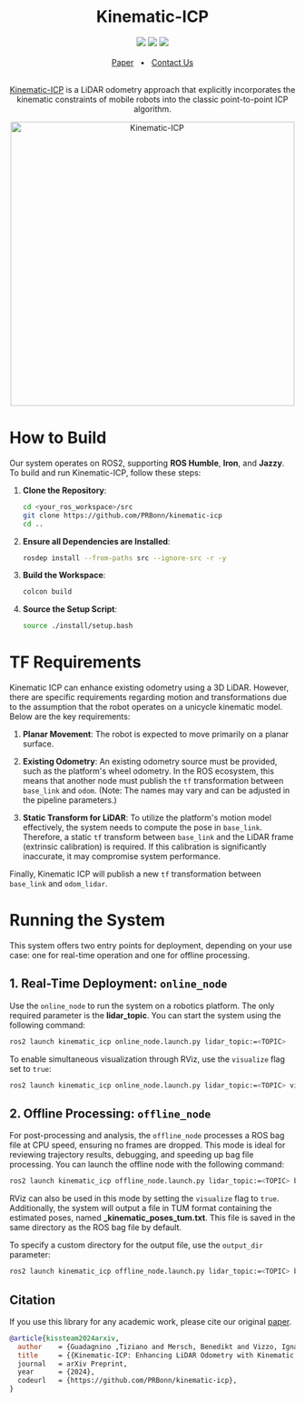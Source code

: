 <div align="center">
    <h1>Kinematic-ICP</h1>
    <a href="https://github.com/PRBonn/kinematic-icp/releases"><img src="https://img.shields.io/github/v/release/PRBonn/kinematic-icp?label=version" /></a>
    <a href="https://github.com/PRBonn/kinematic-icp/blob/main/LICENSE"><img src="https://img.shields.io/github/license/PRBonn/kinematic-icp" /></a>
    <a href="https://github.com/PRBonn/kinematic-icp/blob/main/"><img src="https://img.shields.io/badge/Linux-FCC624?logo=linux&logoColor=black" /></a>
    <br />
    <br />
    <a href=https://www.ipb.uni-bonn.de/wp-content/papercite-data/pdf/kissteam2025icra.pdf>Paper</a>
    <span>&nbsp;&nbsp;•&nbsp;&nbsp;</span>
    <a href=https://github.com/PRBonn/kinematic-icp/issues>Contact Us</a>
  <br />
  <br />

[Kinematic-ICP](https://www.ipb.uni-bonn.de/wp-content/papercite-data/pdf/kissteam2025icra.pdf) is a LiDAR odometry approach that explicitly incorporates the kinematic constraints of mobile robots into the classic point-to-point ICP algorithm.

<img src="https://github.com/user-attachments/assets/93826e4b-7319-459b-9d84-83929606ef4d" alt="Kinematic-ICP" width="500"/>

</div>

# How to Build

Our system operates on ROS2, supporting **ROS Humble**, **Iron**, and **Jazzy**. To build and run Kinematic-ICP, follow these steps:

1. **Clone the Repository**:
   ```sh
   cd <your_ros_workspace>/src
   git clone https://github.com/PRBonn/kinematic-icp
   cd ..
   ```

2. **Ensure all Dependencies are Installed**:
   ```sh
   rosdep install --from-paths src --ignore-src -r -y
   ```

3. **Build the Workspace**:
   ```sh
   colcon build
   ```
   
4. **Source the Setup Script**:
   ```sh
   source ./install/setup.bash
   ```


# TF Requirements

Kinematic ICP can enhance existing odometry using a 3D LiDAR. However, there are specific requirements regarding motion and transformations due to the assumption that the robot operates on a unicycle kinematic model. Below are the key requirements:

1. **Planar Movement**: The robot is expected to move primarily on a planar surface.

2. **Existing Odometry**: An existing odometry source must be provided, such as the platform's wheel odometry. In the ROS ecosystem, this means that another node must publish the `tf` transformation between `base_link` and `odom`. (Note: The names may vary and can be adjusted in the pipeline parameters.)

3. **Static Transform for LiDAR**: To utilize the platform's motion model effectively, the system needs to compute the pose in `base_link`. Therefore, a static `tf` transform between `base_link` and the LiDAR frame (extrinsic calibration) is required. If this calibration is significantly inaccurate, it may compromise system performance.

Finally, Kinematic ICP will publish a new `tf` transformation between `base_link` and `odom_lidar`.

# Running the System

This system offers two entry points for deployment, depending on your use case: one for real-time operation and one for offline processing.

## 1. Real-Time Deployment: `online_node`

Use the `online_node` to run the system on a robotics platform. The only required parameter is the **lidar_topic**. You can start the system using the following command:

```sh
ros2 launch kinematic_icp online_node.launch.py lidar_topic:=<TOPIC>
```

To enable simultaneous visualization through RViz, use the `visualize` flag set to `true`:

```sh
ros2 launch kinematic_icp online_node.launch.py lidar_topic:=<TOPIC> visualize:=true
```

## 2. Offline Processing: `offline_node`

For post-processing and analysis, the `offline_node` processes a ROS bag file at CPU speed, ensuring no frames are dropped. This mode is ideal for reviewing trajectory results, debugging, and speeding up bag file processing. You can launch the offline node with the following command:

```sh
ros2 launch kinematic_icp offline_node.launch.py lidar_topic:=<TOPIC> bag_filename:=<ROSBAG>
```

RViz can also be used in this mode by setting the `visualize` flag to `true`. Additionally, the system will output a file in TUM format containing the estimated poses, named **<ROSBAG>_kinematic_poses_tum.txt**. This file is saved in the same directory as the ROS bag file by default.

To specify a custom directory for the output file, use the `output_dir` parameter:

```sh
ros2 launch kinematic_icp offline_node.launch.py lidar_topic:=<TOPIC> bag_filename:=<ROSBAG> output_dir:=<OUTPUT_DIRECTORY>
```


## Citation

If you use this library for any academic work, please cite our original [paper](https://www.ipb.uni-bonn.de/wp-content/papercite-data/pdf/kissteam2025icra.pdf).

```bibtex
@article{kissteam2024arxiv,
  author    = {Guadagnino ,Tiziano and Mersch, Benedikt and Vizzo, Ignacio and Gupta, Saurabh and Malladi, Meher V.R. and Lobefaro, Luca and Doisy, Guillaume and Stachniss, Cyrill}
  title     = {{Kinematic-ICP: Enhancing LiDAR Odometry with Kinematic Constraints for Wheeled Mobile Robots Moving on Planar Surfaces
  journal   = arXiv Preprint,
  year      = {2024},
  codeurl   = {https://github.com/PRBonn/kinematic-icp},
}
```
